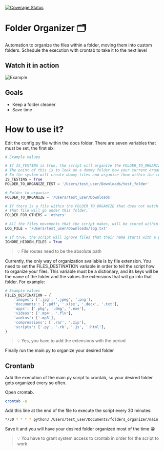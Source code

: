 [![Coverage Status](https://coveralls.io/repos/github/jalvaradosegura/folder_organizer/badge.svg?branch=master)](https://coveralls.io/github/jalvaradosegura/folder_organizer?branch=master)

# Folder Organizer 🗂
Automation to organize the files within a folder, moving them into custom folders. Schedule the execution with crontab to take it to the next level

## Watch it in action
![Example](https://media.giphy.com/media/Z9KPDEo1LetVfOyMru/giphy.gif)

## Goals
* Keep a folder cleaner
* Save time

# How to use it?
Edit the config.py file within the docs folder. There are seven variables that must be set, the first six:

```py
# Example values

# If IS_TESTING is true, the script will organize the FOLDER_TO_ORGANIZE_TEST instead of FOLDER_TO_ORGANIZE.
# The point of this is to look on a dummy folder how your current organization will look like.
# So the system will create dummy files and organize them within the test folder
IS_TESTING = True
FOLDER_TO_ORGANIZE_TEST = '/Users/test_user/Downloads/test_folder'

# Folder to organize
FOLDER_TO_ORGANIZE = '/Users/test_user/Downloads'

# If there is a file within the FOLDER_TO_ORGANIZE that does not match up any known extension, 
# that file will go under this folder.
FOLDER_FOR_OTHERS = 'others'

# All the files movements that the script makes, will be stored within this file.
LOG_FILE = '/Users/test_user/Downloads/log.txt'

# If true, the script will ignore files that their name starts with a period
IGNORE_HIDDEN_FILES = True
```

>💡 File routes need to be the absolute path

Currently, the only way of organization available is by file extension.
You need to set the FILES_DESTINATION variable in order to tell the script how to organize your files.
This variable must be a dictionary, and its keys will be the name of the folder and the values the extensions that will go into that folder.
For example:

```py
# Example values
FILES_DESTINATION = {
    'images': ['.jpg', '.jpeg', '.png'],
    'documents': ['.pdf', '.xlsx', '.docx', '.txt'],
    'apps': ['.pkg', '.dmg', '.exe'],
    'videos': ['.mp4', '.flv'],
    'audios': ['.mp3'],
    'compressions': ['.rar', '.zip'],
    'scripts': ['.py', '.rb', '.js', '.html'],
}
```
>💡 Yes, you have to add the extensions with the period

Finally run the main.py to organize your desired folder

## Crontanb
Add the execution of the main.py script to crontab, so your desired folder gets organized every so often.

Open crontab.

```sh
crontab -e
```

Add this line at the end of the file to execute the script every 30 minutes:
```sh
*/30 * * * * python3 /Users/test_user/Documents/folders_organizer/main.py
```
Save it and you will have your desired folder organized most of the time 😁

>💡 You have to grant system access to crontab in order for the script to work
